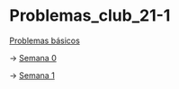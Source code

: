 # Problemas_club_21-1

[Problemas básicos](https://github.com/VaneMelenciano/Problemas_club_21-1/tree/main/Basicos) 

→   [Semana 0](https://github.com/VaneMelenciano/Problemas_club_21-1/tree/main/Basicos/Semana0)

→   [Semana 1](https://github.com/VaneMelenciano/Problemas_club_21-1/tree/main/Basicos/Semana1)

